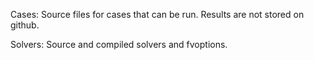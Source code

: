 Cases: Source files for cases that can be run. Results are not stored on github.

Solvers: Source and compiled solvers and fvoptions.